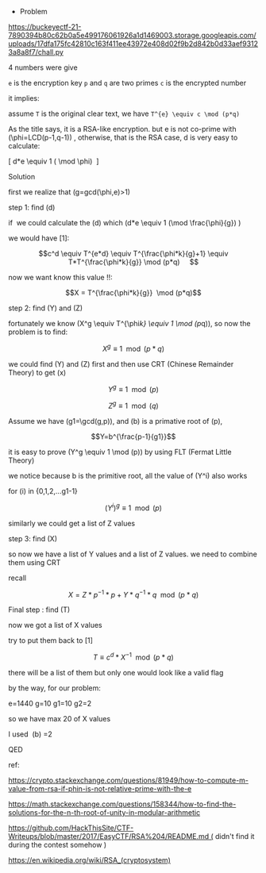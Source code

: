 * Problem

https://buckeyectf-21-7890394b80c62b0a5e499176061926a1d1469003.storage.googleapis.com/uploads/17dfa175fc42810c163f411ee43972e408d02f9b2d842b0d33aef93123a8a8f7/chall.py

4 numbers were give

`e` is the encryption key
`p` and `q` are two primes
`c` is the encrypted number

it implies:

assume `T` is the original clear text, we have `T^{e} \equiv c \mod (p*q)`




As the title says, it is a RSA-like encryption. but e is not co-prime with \(\phi=LCD(p-1,q-1)\) , otherwise, that is the RSA case, d is very easy to calculate: 

\[ d*e \equiv 1 ( \mod \phi)  \] 




Solution

first we realize that \(g=gcd(\phi,e)>1\)

step 1: find \(d\)

if  we could calculate the \(d\) which \(d*e \equiv 1 (\mod \frac{\phi}{g}) \) 

we would have [1]:

$$c^d \equiv T^{e*d} \equiv T^{\frac{\phi*k}{g}+1} \equiv T*T^{\frac{\phi*k}{g}} \mod (p*q)     $$

now we want know this value !!:

$$X = T^{\frac{\phi*k}{g}}  \mod (p*q)$$




step 2: find \(Y\) and \(Z\)

fortunately we know \(X^g \equiv T^{\phi*k} \equiv 1 \mod (p*q)\), so now the problem is to find:

$$X^g \equiv 1 \mod (p*q)$$




we could find \(Y\) and \(Z\) first and then use CRT (Chinese Remainder Theory) to get \(x\) 

$$Y^g \equiv 1 \mod (p)$$

$$Z^g \equiv 1 \mod (q)$$




Assume we have \(g1=\gcd(g,p)\), and \(b\) is a primative root of \(p\),

$$Y=b^{\frac{p-1}{g1}}$$

it is easy to prove \(Y^g \equiv 1 \mod (p)\) by using FLT (Fermat Little Theory) 

we notice because b is the primitive root, all the value of \(Y^i\) also works

for \(i\) in {0,1,2,...g1-1} 

$$(Y^i)^g \equiv 1 \mod (p)$$

similarly we could get a list of Z values

step 3: find \(X\) 

so now we have a list of Y values and a list of Z values. we need to combine them using CRT

recall

$$X=Z*p^{-1}*p+Y*q^{-1}*q  \mod (p*q)$$

Final step : find \(T\) 

now we got a list of X values

try to put them back to [1]

$$T\equiv c^d* X^{-1} \mod (p*q)$$




there will be a list of them but only one would look like a valid flag

by the way, for our problem:

e=1440
g=10
g1=10
g2=2

so we have max 20 of X values

I used  \(b\) =2 

QED




ref:

https://crypto.stackexchange.com/questions/81949/how-to-compute-m-value-from-rsa-if-phin-is-not-relative-prime-with-the-e

https://math.stackexchange.com/questions/158344/how-to-find-the-solutions-for-the-n-th-root-of-unity-in-modular-arithmetic

https://github.com/HackThisSite/CTF-Writeups/blob/master/2017/EasyCTF/RSA%204/README.md ( didn't find it during the contest somehow )

https://en.wikipedia.org/wiki/RSA_(cryptosystem)
